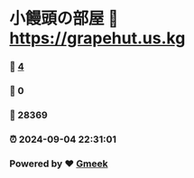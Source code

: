 # 小饅頭の部屋 :link: https://grapehut.us.kg 
### :page_facing_up: [4](https://grapehut.us.kg/tag.html) 
### :speech_balloon: 0 
### :hibiscus: 28369 
### :alarm_clock: 2024-09-04 22:31:01 
### Powered by :heart: [Gmeek](https://github.com/Meekdai/Gmeek)
